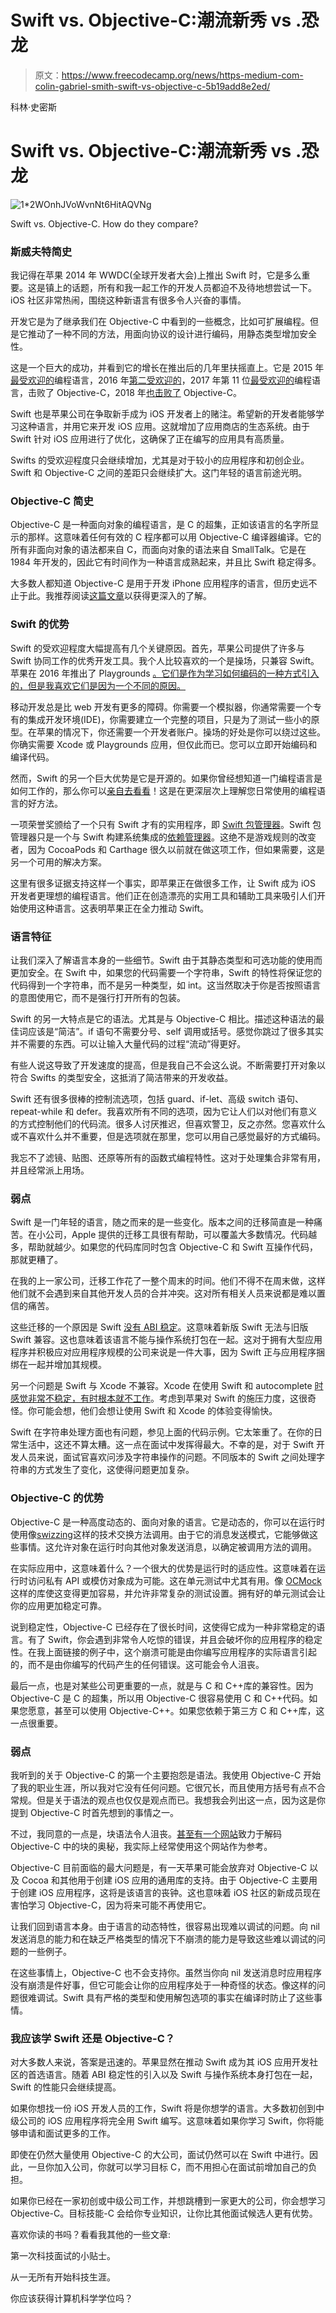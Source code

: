 # Swift vs. Objective-C:潮流新秀 vs .恐龙

> 原文：<https://www.freecodecamp.org/news/https-medium-com-colin-gabriel-smith-swift-vs-objective-c-5b19add8e2ed/>

科林·史密斯

# Swift vs. Objective-C:潮流新秀 vs .恐龙

![1*2WOnhJVoWvnNt6HitAQVNg](img/6062aebfb895c4e992134cf8e8a0620e.png)

Swift vs. Objective-C. How do they compare?

### 斯威夫特简史

我记得在苹果 2014 年 WWDC(全球开发者大会)上推出 Swift 时，它是多么重要。这是镇上的话题，所有和我一起工作的开发人员都迫不及待地想尝试一下。iOS 社区非常热闹，围绕这种新语言有很多令人兴奋的事情。

开发它是为了继承我们在 Objective-C 中看到的一些概念，比如可扩展编程。但是它推动了一种不同的方法，用面向协议的设计进行编码，用静态类型增加安全性。

这是一个巨大的成功，并看到它的增长在推出后的几年里扶摇直上。它是 2015 年[最受欢迎的](https://insights.stackoverflow.com/survey/2015#tech)编程语言，2016 年[第二受欢迎的](https://insights.stackoverflow.com/survey/2016#technology)，2017 年第 11 位[最受欢迎的](https://insights.stackoverflow.com/survey/2017#technology)编程语言，击败了 Objective-C，2018 年[也击败了](https://insights.stackoverflow.com/survey/2018/#technology) Objective-C。

Swift 也是苹果公司在争取新手成为 iOS 开发者上的赌注。希望新的开发者能够学习这种语言，并用它来开发 iOS 应用。这就增加了应用商店的生态系统。由于 Swift 针对 iOS 应用进行了优化，这确保了正在编写的应用具有高质量。

Swifts 的受欢迎程度只会继续增加，尤其是对于较小的应用程序和初创企业。Swift 和 Objective-C 之间的差距只会继续扩大。这门年轻的语言前途光明。

### Objective-C 简史

Objective-C 是一种面向对象的编程语言，是 C 的超集，正如该语言的名字所显示的那样。这意味着任何有效的 C 程序都可以用 Objective-C 编译器编译。它的所有非面向对象的语法都来自 C，而面向对象的语法来自 SmallTalk。它是在 1984 年开发的，因此它有时间作为一种语言成熟起来，并且比 Swift 稳定得多。

大多数人都知道 Objective-C 是用于开发 iPhone 应用程序的语言，但历史远不止于此。我推荐阅读[这篇文章](https://medium.com/chmcore/a-short-history-of-objective-c-aff9d2bde8dd)以获得更深入的了解。

### Swift 的优势

Swift 的受欢迎程度大幅提高有几个关键原因。首先，苹果公司提供了许多与 Swift 协同工作的优秀开发工具。我个人比较喜欢的一个是操场，只兼容 Swift。苹果在 2016 年推出了 Playgrounds [。它们是作为学习如何编码的一种方式引入的，但是我喜欢它们是因为一个不同的原因。](https://developer.apple.com/videos/play/wwdc2016/408/)

移动开发总是比 web 开发有更多的障碍。你需要一个模拟器，你通常需要一个专有的集成开发环境(IDE)，你需要建立一个完整的项目，只是为了测试一些小的原型。在苹果的情况下，你还需要一个开发者账户。操场的好处是你可以绕过这些。你确实需要 Xcode 或 Playgrounds 应用，但仅此而已。您可以立即开始编码和编译代码。

然而，Swift 的另一个巨大优势是它是开源的。如果你曾经想知道一门编程语言是如何工作的，那么你可以[亲自去看看](https://github.com/apple/swift)！这是在更深层次上理解您日常使用的编程语言的好方法。

一项荣誉奖颁给了一个只有 Swift 才有的实用程序，即 [Swift 包管理器](https://swift.org/package-manager/)。Swift 包管理器只是一个与 Swift 构建系统集成的[依赖管理器](https://devopedia.org/dependency-manager)。这绝不是游戏规则的改变者，因为 CocoaPods 和 Carthage 很久以前就在做这项工作，但如果需要，这是另一个可用的解决方案。

这里有很多证据支持这样一个事实，即苹果正在做很多工作，让 Swift 成为 iOS 开发者更理想的编程语言。他们正在创造漂亮的实用工具和辅助工具来吸引人们开始使用这种语言。这表明苹果正在全力推动 Swift。

### 语言特征

让我们深入了解语言本身的一些细节。Swift 由于其静态类型和可选功能的使用而更加安全。在 Swift 中，如果您的代码需要一个字符串，Swift 的特性将保证您的代码得到一个字符串，而不是另一种类型，如 int。这当然取决于你是否按照语言的意图使用它，而不是强行打开所有的包装。

Swift 的另一大特点是它的语法。尤其是与 Objective-C 相比。描述这种语法的最佳词应该是“简洁”。if 语句不需要分号、self 调用或括号。感觉你跳过了很多其实并不需要的东西。可以让输入大量代码的过程“流动”得更好。

有些人说这导致了开发速度的提高，但是我自己不会这么说。不断需要打开对象以符合 Swifts 的类型安全，这抵消了简洁带来的开发收益。

Swift 还有很多很棒的控制流选项，包括 guard、if-let、高级 switch 语句、repeat-while 和 defer。我喜欢所有不同的选项，因为它让人们以对他们有意义的方式控制他们的代码流。很多人讨厌推迟，但喜欢警卫，反之亦然。您喜欢什么或不喜欢什么并不重要，但是选项就在那里，您可以用自己感觉最好的方式编码。

我忘不了滤镜、贴图、还原等所有的函数式编程特性。这对于处理集合非常有用，并且经常派上用场。

### 弱点

Swift 是一门年轻的语言，随之而来的是一些变化。版本之间的迁移简直是一种痛苦。在小公司，Apple 提供的迁移工具很有帮助，可以覆盖大多数情况。代码越多，帮助就越少。如果您的代码库同时包含 Objective-C 和 Swift 互操作代码，那就更糟了。

在我的上一家公司，迁移工作花了一整个周末的时间。他们不得不在周末做，这样他们就不会遇到来自其他开发人员的合并冲突。这对所有相关人员来说都是难以置信的痛苦。

这些迁移的一个原因是 Swift [没有 ABI 稳定](https://theswiftdev.com/2018/11/06/swift-5-and-abi-stability/)。这意味着新版 Swift 无法与旧版 Swift 兼容。这也意味着该语言不能与操作系统打包在一起。这对于拥有大型应用程序并积极应对应用程序规模的公司来说是一件大事，因为 Swift 正与应用程序捆绑在一起并增加其规模。

另一个问题是 Swift 与 Xcode 不兼容。Xcode 在使用 Swift 和 autocomplete [时感觉非常不稳定，有时根本就不工作](https://www.reddit.com/r/iOSProgramming/comments/8o1kbt/help_with_xcode_autocomplete_does_not_work/)。考虑到苹果对 Swift 的施压力度，这很奇怪。你可能会想，他们会想让使用 Swift 和 Xcode 的体验变得愉快。

Swift 在字符串处理方面也有问题，参见上面的代码示例。它太笨重了。在你的日常生活中，这还不算太糟。这一点在面试中发挥得最大。不幸的是，对于 Swift 开发人员来说，面试官喜欢问涉及字符串操作的问题。不同版本的 Swift 之间处理字符串的方式发生了变化，这使得问题更加复杂。

### Objective-C 的优势

Objective-C 是一种高度动态的、面向对象的语言。它是动态的，你可以在运行时使用像[swizzing](https://nshipster.com/method-swizzling/)这样的技术交换方法调用。由于它的消息发送模式，它能够做这些事情。这允许对象在运行时向其他对象发送消息，以确定被调用方法的调用。

在实际应用中，这意味着什么？一个很大的优势是运行时的适应性。这意味着在运行时访问私有 API 或模仿对象成为可能。这在单元测试中尤其有用。像 [OCMock](http://ocmock.org/swift/) 这样的库使这变得更加容易，并允许非常复杂的测试设置。拥有好的单元测试会让你的应用更加稳定可靠。

说到稳定性，Objective-C 已经存在了很长时间，这使得它成为一种非常稳定的语言。有了 Swift，你会遇到非常令人吃惊的错误，并且会破坏你的应用程序的稳定性。在我上面链接的例子中，这个崩溃可能是由你编写应用程序的实际语言引起的，而不是由你编写的代码产生的任何错误。这可能会令人沮丧。

最后一点，也是对某些公司更重要的一点，就是与 C 和 C++库的兼容性。因为 Objective-C 是 C 的超集，所以用 Objective-C 很容易使用 C 和 C++代码。如果您愿意，甚至可以使用 Objective-C++。如果您依赖于第三方 C 和 C++库，这一点很重要。

### 弱点

我听到的关于 Objective-C 的第一个主要抱怨是语法。我使用 Objective-C 开始了我的职业生涯，所以我对它没有任何问题。它很冗长，而且使用方括号有点不合常规。但是关于语法的观点也仅仅是观点而已。我想我会列出这一点，因为这是你提到 Objective-C 时首先想到的事情之一。

不过，我同意的一点是，块语法令人沮丧。[甚至有一个网站](http://goshdarnblocksyntax.com/)致力于解码 Objective-C 中的块的奥秘，我实际上经常使用这个网站作为参考。

Objective-C 目前面临的最大问题是，有一天苹果可能会放弃对 Objective-C 以及 Cocoa 和其他用于创建 iOS 应用的通用库的支持。由于 Objective-C 主要用于创建 iOS 应用程序，这将是该语言的丧钟。这也意味着 iOS 社区的新成员现在害怕学习 Objective-C，因为将来可能不再使用它。

让我们回到语言本身。由于语言的动态特性，很容易出现难以调试的问题。向 nil 发送消息的能力和在缺乏严格类型的情况下不崩溃的能力是导致这些难以调试的问题的一些例子。

在这些事情上，Objective-C 也不会支持你。虽然当你向 nil 发送消息时应用程序没有崩溃是件好事，但它可能会让你的应用程序处于一种奇怪的状态。像这样的问题很难调试。Swift 具有严格的类型和使用解包选项的事实在编译时防止了这些事情。

### 我应该学 Swift 还是 Objective-C？

对大多数人来说，答案是迅速的。苹果显然在推动 Swift 成为其 iOS 应用开发社区的首选语言。随着 ABI 稳定性的引入以及 Swift 与操作系统本身打包在一起，Swift 的性能只会继续提高。

如果你想找一份 iOS 开发人员的工作，Swift 将是你想学的语言。大多数初创到中级公司的 iOS 应用程序将完全用 Swift 编写。这意味着如果你学习 Swift，你将能够申请和面试更多的工作。

即使在仍然大量使用 Objective-C 的大公司，面试仍然可以在 Swift 中进行。因此，一旦你加入公司，你就可以学习目标 C，而不用担心在面试前增加自己的负担。

如果你已经在一家初创或中级公司工作，并想跳槽到一家更大的公司，你会想学习 Objective-C。目标技能-C 会给你专业知识，让你比其他面试候选人更有优势。

喜欢你读的书吗？看看我其他的一些文章:

第一次科技面试的小贴士。

从一无所有开始科技生涯。

你应该获得计算机科学学位吗？